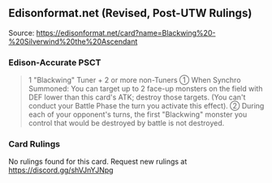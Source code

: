 
## Edisonformat.net (Revised, Post-UTW Rulings)

Source: https://edisonformat.net/card?name=Blackwing%20-%20Silverwind%20the%20Ascendant

### Edison-Accurate PSCT

> 1 "Blackwing" Tuner + 2 or more non-Tuners
> ① When Synchro Summoned: You can target up to 2 face-up monsters on the field with DEF lower than this card's ATK; destroy those targets. (You can't conduct your Battle Phase the turn you activate this effect).
> ② During each of your opponent's turns, the first "Blackwing" monster you control that would be destroyed by battle is not destroyed.

### Card Rulings

No rulings found for this card. Request new rulings at https://discord.gg/shVJnYJNpg
            